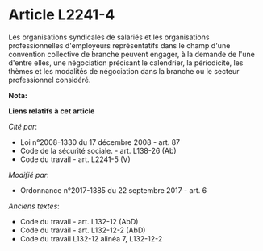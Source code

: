 # Article L2241-4

Les organisations syndicales de salariés et les organisations professionnelles d'employeurs représentatifs dans le champ
d'une convention collective de branche peuvent engager, à la demande de l'une d'entre elles, une négociation précisant le
calendrier, la périodicité, les thèmes et les modalités de négociation dans la branche ou le secteur professionnel considéré.

**Nota:**



**Liens relatifs à cet article**

_Cité par_:

  - Loi n°2008-1330 du 17 décembre 2008 - art. 87
  - Code de la sécurité sociale. - art. L138-26 (Ab)
  - Code du travail - art. L2241-5 (V)

_Modifié par_:

  - Ordonnance n°2017-1385 du 22 septembre 2017 - art. 6

_Anciens textes_:

  - Code du travail - art. L132-12 (AbD)
  - Code du travail - art. L132-12-2 (AbD)
  - Code du travail L132-12 alinéa 7, L132-12-2

